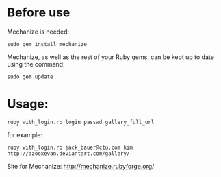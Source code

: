 # Before use

Mechanize is needed:

`sudo gem install mechanize`

Mechanize, as well as the rest of your Ruby gems, can be kept up to date using the command:

`sudo gem update`

# Usage:

`ruby with_login.rb login passwd gallery_full_url`

for example: 
  
`ruby with_login.rb jack_bauer@ctu.com kim http://azoexevan.deviantart.com/gallery/`



Site for Mechanize: http://mechanize.rubyforge.org/
